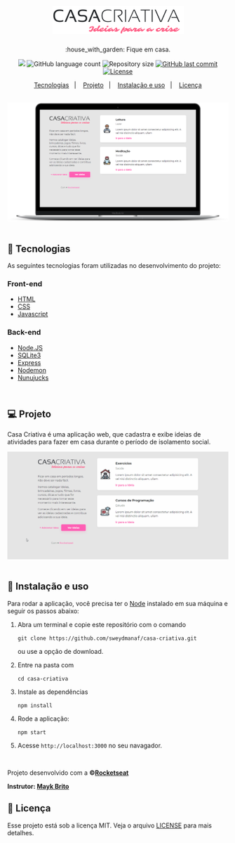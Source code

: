 <h1 align="center">
  <img src="public/logo.png" alt="logo" >

</h1>

<p align="center">:house_with_garden: Fique em casa.</p>

<p align="center">
  <img src="https://img.shields.io/badge/made%20by-SWEYD%20MANAF-ff5eb4?style=flat-square">
  <img alt="GitHub language count" src="https://img.shields.io/github/languages/count/sweydmanaf/casa-criativa?color=ff5eb4&style=flat-square">
  <img alt="Repository size" src="https://img.shields.io/github/repo-size/sweydmanaf/casa-criativa?color=ff5eb4&style=flat-square">
  <a href="https://github.com/martins-rafael/sweydmanaf/commits/master">
    <img alt="GitHub last commit" src="https://img.shields.io/github/last-commit/sweydmanaf/casa-criativa?color=ff5eb4&style=flat-square">
  </a>
  <a href="https://opensource.org/licenses/MIT">
    <img alt="License" src="https://img.shields.io/badge/license-MIT-ff5eb4?style=flat-square">
  </a>
</p>

<p align="center">
  <a href="#rocket-tecnologias">Tecnologias</a>&nbsp;&nbsp;&nbsp;|&nbsp;&nbsp;&nbsp;
  <a href="#computer-projeto">Projeto</a>&nbsp;&nbsp;&nbsp;|&nbsp;&nbsp;&nbsp;
  <a href="#wrench-instalação-e-uso">Instalação e uso</a>&nbsp;&nbsp;&nbsp;|&nbsp;&nbsp;&nbsp;
  <a href="#memo-licença">Licença</a>
</p>

<br>

<div align="center">
  <img src=".github/casa_criativa.png" alt="screenshot" >
</div>

<br>

## :rocket: Tecnologias

As seguintes tecnologias foram utilizadas no desenvolvimento do projeto:

### Front-end
- [HTML](https://devdocs.io/html/)
- [CSS](https://devdocs.io/css/)
- [Javascript](https://devdocs.io/javascript/)

### Back-end
- [Node.JS](https://nodejs.org/en/)
- [SQLite3](https://www.sqlite.org/index.html)
- [Express](https://expressjs.com/)
- [Nodemon](https://nodemon.io/)
- [Nunujucks](https://mozilla.github.io/nunjucks/)
<br>

## :computer: Projeto
Casa Criativa é uma aplicação web, que cadastra e exibe ideias de atividades para fazer em casa durante o período de isolamento social.

<div align="center">
  <img src=".github/demo.gif" alt="demonstração" >
</div>

<br>

## :wrench: Instalação e uso

Para rodar a aplicação, você precisa ter o [Node](https://nodejs.org/en/) instalado em sua máquina e seguir os passos abaixo:

1) Abra um terminal e copie este repositório com o comando
    ```
    git clone https://github.com/sweydmanaf/casa-criativa.git
    ```
    ou use a opção de download.

2) Entre na pasta com
    ```
    cd casa-criativa
    ```

3) Instale as dependências
    ```
    npm install
    ```

4) Rode a aplicação:
    ```
    npm start
    ```

5) Acesse ```http://localhost:3000``` no seu navagador.

<br>

Projeto desenvolvido com a **&copy;[Rocketseat](https://rocketseat.com.br/)**

**Instrutor: [Mayk Brito](https://github.com/maykbrito)**

## :memo: Licença

Esse projeto está sob a licença MIT. Veja o arquivo [LICENSE](/LICENSE) para mais detalhes.
